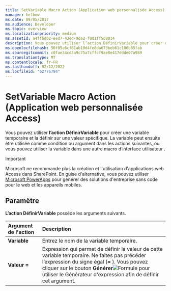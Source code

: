 ```yaml
---
title: SetVariable Macro Action (Application web personnalisée Access)
manager: kelbow
ms.date: 09/05/2017
ms.audience: Developer
ms.topic: overview
ms.localizationpriority: medium
ms.assetid: a4ffbd02-eed7-43ed-9da2-f0d1ff5d8014
description: Vous pouvez utiliser l’action DéfinirVariable pour créer une variable temporaire et la définir sur une valeur spécifique. La variable peut ensuite être utilisée comme condition ou argument dans les actions suivantes, ou vous pouvez utiliser la variable dans une autre macro d’interface utilisateur .
ms.openlocfilehash: 50f05a6cf81ab10d4fe8da673beb61c106b85fab
ms.sourcegitcommit: c0fae34cd3a9c75a7cffcf9ae8e417ddde07a989
ms.translationtype: MT
ms.contentlocale: fr-FR
ms.lasthandoff: 02/12/2022
ms.locfileid: "62776794"
---
```

# <a name="setvariable-macro-action-access-custom-web-app"></a>SetVariable Macro Action (Application web personnalisée Access)

Vous pouvez utiliser **l’action DéfinirVariable** pour créer une variable temporaire et la définir sur une valeur spécifique. La variable peut ensuite être utilisée comme condition ou argument dans les actions suivantes, ou vous pouvez utiliser la variable dans une autre macro d’interface utilisateur . 
  
> [!IMPORTANT]
> Microsoft ne recommande plus la création et l'utilisation d'applications web Access dans SharePoint. En guise d'alternative, vous pouvez utiliser [Microsoft PowerApps](https://powerapps.microsoft.com/) pour générer des solutions d'entreprise sans code pour le web et les appareils mobiles. 
  
## <a name="setting"></a>Paramètre

**L’action DéfinirVariable** possède les arguments suivants. 
  
|**Argument de l'action**|**Description**|
|:-----|:-----|
|**Variable** <br/> |Entrez le nom de la variable temporaire. |
|**Valeur =** <br/> |Expression qui permet de définir la valeur de cette variable temporaire. Ne faites pas précéder l’expression du signe égal (**=** ). Vous pouvez cliquer sur le bouton **Générer**![Formule](media/buildbut_ZA06047218.gif "Formule") pour utiliser le Générateur d'expression afin de définir cet argument. |
   

